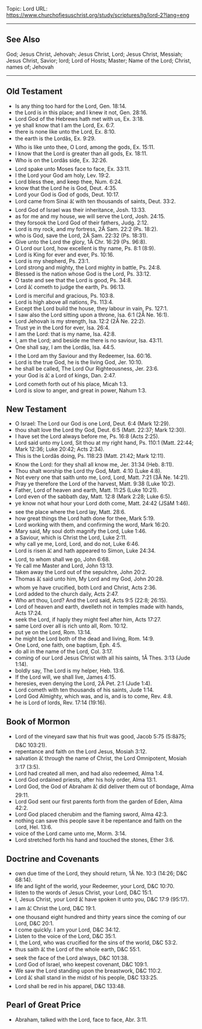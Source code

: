 Topic: Lord
URL: https://www.churchofjesuschrist.org/study/scriptures/tg/lord-2?lang=eng

---

## See Also

God; Jesus Christ, Jehovah; Jesus Christ, Lord; Jesus Christ, Messiah; Jesus Christ, Savior; lord; Lord of Hosts; Master; Name of the Lord; Christ, names of; Jehovah

---

## Old Testament

- Is any thing too hard for the Lord, Gen. 18:14.
- the Lord is in this place; and I knew it not, Gen. 28:16.
- Lord God of the Hebrews hath met with us, Ex. 3:18.
- ye shall know that I am the Lord, Ex. 6:7.
- there is none like unto the Lord, Ex. 8:10.
- the earth is the Lordâs, Ex. 9:29.
- Who is like unto thee, O Lord, among the gods, Ex. 15:11.
- I know that the Lord is greater than all gods, Ex. 18:11.
- Who is on the Lordâs side, Ex. 32:26.
- Lord spake unto Moses face to face, Ex. 33:11.
- I the Lord your God am holy, Lev. 19:2.
- Lord bless thee, and keep thee, Num. 6:24.
- know that the Lord he is God, Deut. 4:35.
- Lord your God is God of gods, Deut. 10:17.
- Lord came from Sinai â¦ with ten thousands of saints, Deut. 33:2.
- Lord God of Israel was their inheritance, Josh. 13:33.
- as for me and my house, we will serve the Lord, Josh. 24:15.
- they forsook the Lord God of their fathers, Judg. 2:12.
- Lord is my rock, and my fortress, 2Â Sam. 22:2 (Ps. 18:2).
- who is God, save the Lord, 2Â Sam. 22:32 (Ps. 18:31).
- Give unto the Lord the glory, 1Â Chr. 16:29 (Ps. 96:8).
- O Lord our Lord, how excellent is thy name, Ps. 8:1 (8:9).
- Lord is King for ever and ever, Ps. 10:16.
- Lord is my shepherd, Ps. 23:1.
- Lord strong and mighty, the Lord mighty in battle, Ps. 24:8.
- Blessed is the nation whose God is the Lord, Ps. 33:12.
- O taste and see that the Lord is good, Ps. 34:8.
- Lord â¦ cometh to judge the earth, Ps. 96:13.
- Lord is merciful and gracious, Ps. 103:8.
- Lord is high above all nations, Ps. 113:4.
- Except the Lord build the house, they labour in vain, Ps. 127:1.
- I saw also the Lord sitting upon a throne, Isa. 6:1 (2Â Ne. 16:1).
- Lord Jehovah is my strength, Isa. 12:2 (2Â Ne. 22:2).
- Trust ye in the Lord for ever, Isa. 26:4.
- I am the Lord: that is my name, Isa. 42:8.
- I, am the Lord; and beside me there is no saviour, Isa. 43:11.
- One shall say, I am the Lordâs, Isa. 44:5.
- I the Lord am thy Saviour and thy Redeemer, Isa. 60:16.
- Lord is the true God, he is the living God, Jer. 10:10.
- he shall be called, The Lord Our Righteousness, Jer. 23:6.
- your God is â¦ a Lord of kings, Dan. 2:47.
- Lord cometh forth out of his place, Micah 1:3.
- Lord is slow to anger, and great in power, Nahum 1:3.

## New Testament

- O Israel: The Lord our God is one Lord, Deut. 6:4 (Mark 12:29).
- thou shalt love the Lord thy God, Deut. 6:5 (Matt. 22:37; Mark 12:30).
- I have set the Lord always before me, Ps. 16:8 (Acts 2:25).
- Lord said unto my Lord, Sit thou at my right hand, Ps. 110:1 (Matt. 22:44; Mark 12:36; Luke 20:42; Acts 2:34).
- This is the Lordâs doing, Ps. 118:23 (Matt. 21:42; Mark 12:11).
- Know the Lord: for they shall all know me, Jer. 31:34 (Heb. 8:11).
- Thou shalt worship the Lord thy God, Matt. 4:10 (Luke 4:8).
- Not every one that saith unto me, Lord, Lord, Matt. 7:21 (3Â Ne. 14:21).
- Pray ye therefore the Lord of the harvest, Matt. 9:38 (Luke 10:2).
- Father, Lord of heaven and earth, Matt. 11:25 (Luke 10:21).
- Lord even of the sabbath day, Matt. 12:8 (Mark 2:28; Luke 6:5).
- ye know not what hour your Lord doth come, Matt. 24:42 (JSâM 1:46).
- see the place where the Lord lay, Matt. 28:6.
- how great things the Lord hath done for thee, Mark 5:19.
- Lord working with them, and confirming the word, Mark 16:20.
- Mary said, My soul doth magnify the Lord, Luke 1:46.
- a Saviour, which is Christ the Lord, Luke 2:11.
- why call ye me, Lord, Lord, and do not, Luke 6:46.
- Lord is risen â¦ and hath appeared to Simon, Luke 24:34.
- Lord, to whom shall we go, John 6:68.
- Ye call me Master and Lord, John 13:13.
- taken away the Lord out of the sepulchre, John 20:2.
- Thomas â¦ said unto him, My Lord and my God, John 20:28.
- whom ye have crucified, both Lord and Christ, Acts 2:36.
- Lord added to the church daily, Acts 2:47.
- Who art thou, Lord? And the Lord said, Acts 9:5 (22:8; 26:15).
- Lord of heaven and earth, dwelleth not in temples made with hands, Acts 17:24.
- seek the Lord, if haply they might feel after him, Acts 17:27.
- same Lord over all is rich unto all, Rom. 10:12.
- put ye on the Lord, Rom. 13:14.
- he might be Lord both of the dead and living, Rom. 14:9.
- One Lord, one faith, one baptism, Eph. 4:5.
- do all in the name of the Lord, Col. 3:17.
- coming of our Lord Jesus Christ with all his saints, 1Â Thes. 3:13 (Jude 1:14).
- boldly say, The Lord is my helper, Heb. 13:6.
- If the Lord will, we shall live, James 4:15.
- heresies, even denying the Lord, 2Â Pet. 2:1 (Jude 1:4).
- Lord cometh with ten thousands of his saints, Jude 1:14.
- Lord God Almighty, which was, and is, and is to come, Rev. 4:8.
- he is Lord of lords, Rev. 17:14 (19:16).

## Book of Mormon

- Lord of the vineyard saw that his fruit was good, Jacob 5:75 (5:8â75; D&C 103:21).
- repentance and faith on the Lord Jesus, Mosiah 3:12.
- salvation â¦ through the name of Christ, the Lord Omnipotent, Mosiah 3:17 (3:5).
- Lord had created all men, and had also redeemed, Alma 1:4.
- Lord God ordained priests, after his holy order, Alma 13:1.
- Lord God, the God of Abraham â¦ did deliver them out of bondage, Alma 29:11.
- Lord God sent our first parents forth from the garden of Eden, Alma 42:2.
- Lord God placed cherubim and the flaming sword, Alma 42:3.
- nothing can save this people save it be repentance and faith on the Lord, Hel. 13:6.
- voice of the Lord came unto me, Morm. 3:14.
- Lord stretched forth his hand and touched the stones, Ether 3:6.

## Doctrine and Covenants

- own due time of the Lord, they should return, 1Â Ne. 10:3 (14:26; D&C 68:14).
- life and light of the world, your Redeemer, your Lord, D&C 10:70.
- listen to the words of Jesus Christ, your Lord, D&C 15:1.
- I, Jesus Christ, your Lord â¦ have spoken it unto you, D&C 17:9 (95:17).
- I am â¦ Christ the Lord, D&C 19:1.
- one thousand eight hundred and thirty years since the coming of our Lord, D&C 20:1.
- I come quickly. I am your Lord, D&C 34:12.
- Listen to the voice of the Lord, D&C 35:1.
- I, the Lord, who was crucified for the sins of the world, D&C 53:2.
- thus saith â¦ the Lord of the whole earth, D&C 55:1.
- seek the face of the Lord always, D&C 101:38.
- Lord God of Israel, who keepest covenant, D&C 109:1.
- We saw the Lord standing upon the breastwork, D&C 110:2.
- Lord â¦ shall stand in the midst of his people, D&C 133:25.
- Lord shall be red in his apparel, D&C 133:48.

## Pearl of Great Price

- Abraham, talked with the Lord, face to face, Abr. 3:11.

